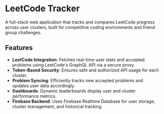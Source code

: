 #  LeetCode Tracker

A full-stack web application that tracks and compares LeetCode progress across user clusters, built for competitive coding environments and friend group challenges.

##  Features

-  **LeetCode Integration**: Fetches real-time user stats and accepted problems using LeetCode's GraphQL API via a secure proxy.
-  **Token-Based Security**: Ensures safe and authorized API usage for each cluster.
-  **Problem Syncing**: Efficiently tracks new accepted problems and updates user data accordingly.
-  **Dashboards**: Dynamic leaderboards display user and cluster performance metrics.
-  **Firebase Backend**: Uses Firebase Realtime Database for user storage, cluster management, and historical tracking.
